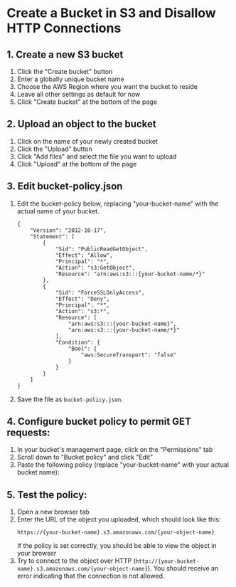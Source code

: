 # Create a Bucket in S3 and Disallow HTTP Connections

## 1. Create a new S3 bucket

1. Click the "Create bucket" button
1. Enter a globally unique bucket name 
1. Choose the AWS Region where you want the bucket to reside
1. Leave all other settings as default for now
1. Click "Create bucket" at the bottom of the page

## 2. Upload an object to the bucket

1. Click on the name of your newly created bucket
1. Click the "Upload" button
1. Click "Add files" and select the file you want to upload
1. Click "Upload" at the bottom of the page

## 3. Edit bucket-policy.json

1. Edit the bucket-policy below, replacing "your-bucket-name" with the actual name of your bucket.

   ```
   {
       "Version": "2012-10-17",
       "Statement": [
           {
               "Sid": "PublicReadGetObject",
               "Effect": "Allow",
               "Principal": "*",
               "Action": "s3:GetObject",
               "Resource": "arn:aws:s3:::{your-bucket-name/*}"
           },
           {
               "Sid": "ForceSSLOnlyAccess",
               "Effect": "Deny",
               "Principal": "*",
               "Action": "s3:*",
               "Resource": [
                   "arn:aws:s3:::{your-bucket-name}",
                   "arn:aws:s3:::{your-bucket-name/*}"
               ],
               "Condition": {
                   "Bool": {
                       "aws:SecureTransport": "false"
                   }
               }
           }
       ]
   }
   ```
1. Save the file as `bucket-policy.json`.

## 4. Configure bucket policy to permit GET requests:

1. In your bucket's management page, click on the "Permissions" tab
1. Scroll down to "Bucket policy" and click "Edit"
1. Paste the following policy (replace "your-bucket-name" with your actual bucket name):

## 5. Test the policy:

1. Open a new browser tab
1. Enter the URL of the object you uploaded, which should look like this:
   ```
   https://{your-bucket-name}.s3.amazonaws.com/{your-object-name}
   ```
   If the policy is set correctly, you should be able to view the object in your browser
1. Try to connect to the object over HTTP (`http://{your-bucket-name}.s3.amazonaws.com/{your-object-name}`). You should receive an error indicating that the connection is not allowed.